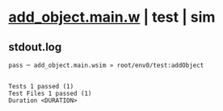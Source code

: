# [add_object.main.w](../../../../../../examples/tests/sdk_tests/bucket/add_object.main.w) | test | sim

## stdout.log
```log
pass ─ add_object.main.wsim » root/env0/test:addObject
 
 
Tests 1 passed (1)
Test Files 1 passed (1)
Duration <DURATION>
```

